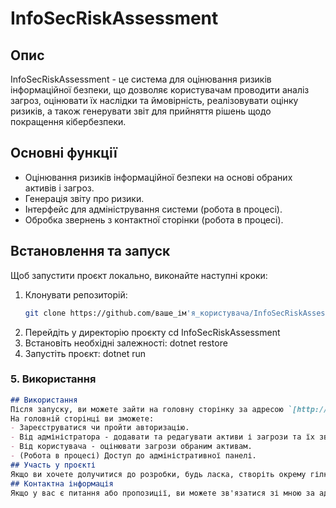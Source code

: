 # InfoSecRiskAssessment
## Опис
InfoSecRiskAssessment - це система для оцінювання ризиків інформаційної безпеки, що дозволяє користувачам проводити аналіз загроз, оцінювати їх наслідки та ймовірність, реалізовувати оцінку ризиків, а також генерувати звіт для прийняття рішень щодо покращення кібербезпеки.
## Основні функції
- Оцінювання ризиків інформаційної безпеки на основі обраних активів і загроз.
- Генерація звіту про ризики.
- Інтерфейс для адміністрування системи (робота в процесі).
- Обробка звернень з контактної сторінки (робота в процесі).
## Встановлення та запуск
Щоб запустити проєкт локально, виконайте наступні кроки:

1. Клонувати репозиторій:
   ```bash
   git clone https://github.com/ваше_ім'я_користувача/InfoSecRiskAssessment.git
2. Перейдіть у директорію проєкту cd InfoSecRiskAssessment
3. Встановіть необхідні залежності: dotnet restore
4. Запустіть проєкт: dotnet run

### 5. **Використання**
```markdown
## Використання
Після запуску, ви можете зайти на головну сторінку за адресою `[http://localhost:5000](https://localhost:7163/)`. 
На головній сторінці ви зможете:
- Зареєструватися чи пройти авторизацію.
- Від адміністратора - додавати та редагувати активи і загрози та їх звязки, оцінки, а також оцінювати ризики і генерувати звіт.
- Від користувача - оцінювати загрози обраним активам.
- (Робота в процесі) Доступ до адміністративної панелі.
## Участь у проєкті
Якщо ви хочете долучитися до розробки, будь ласка, створіть окрему гілку для своєї роботи та надішліть Pull Request з описом ваших змін.
## Контактна інформація
Якщо у вас є питання або пропозиції, ви можете зв'язатися зі мною за адресою [sv.kazmirchuk@gmail.com].


